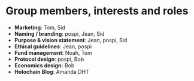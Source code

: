 # Group members, interests and roles

* **Marketing**: Tom, Sid
* **Naming / branding**: pospi, Jean, Sid
* **Purpose & vision statement**: Jean, pospi, Sid
* **Ethical guidelines**: Jean, pospi
* **Fund management**: Noah, Tom
* **Protocol design**: pospi, Bob
* **Economics design:** Bob
* **Holochain Blog**: Amanda DHT

